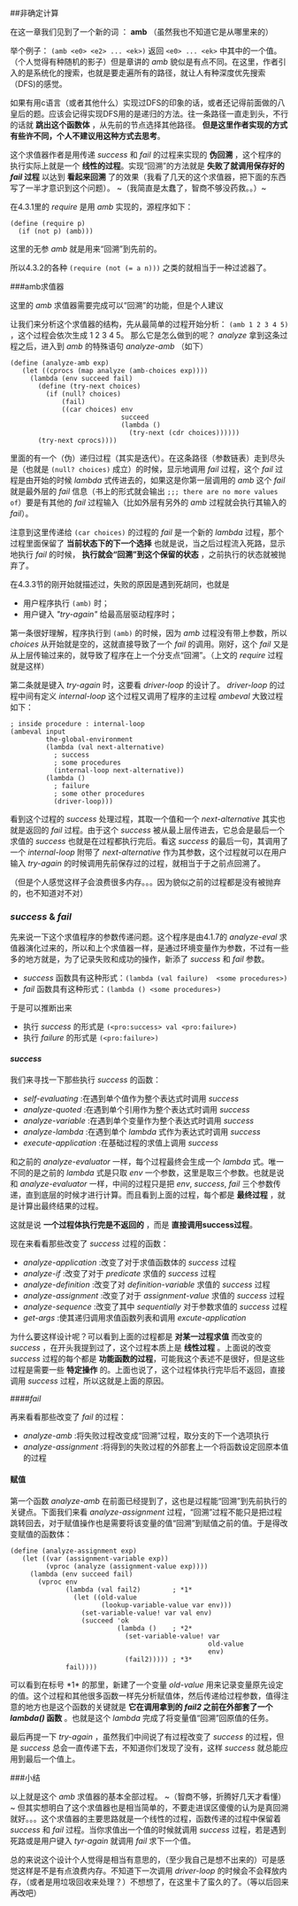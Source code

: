 ##非确定计算

在这一章我们见到了一个新的词 ： **amb** （虽然我也不知道它是从哪里来的）

举个例子： `(amb <e0> <e2> ... <ek>)` 返回 `<e0> ... <ek>` 中其中的一个值。（个人觉得有种随机的影子）但是章讲的 *amb* 貌似是有点不同。在这里，作者引入的是系统化的搜索，也就是要走遍所有的路径，就让人有种深度优先搜索（DFS)的感觉。

如果有用c语言（或者其他什么）实现过DFS的印象的话，或者还记得前面做的八皇后的题。应该会记得实现DFS用的是递归的方法。往一条路径一直走到头，不行的话就 **跳出这个函数体** ，从先前的节点选择其他路径。 **但是这里作者实现的方式有些许不同，个人不建议用这种方式去思考**。

这个求值器作者是用传递 *success* 和 *fail* 的过程来实现的 **伪回溯** ，这个程序的执行实际上就是一个 **线性的过程**。实现“回溯”的方法就是 **失败了就调用保存好的 *fail* 过程** 以达到 **看起来回溯** 了的效果（我看了几天的这个求值器，把下面的东西写了一半才意识到这个问题）。   ~（我简直是太蠢了，智商不够没药救。。）~

在4.3.1里的 *require* 是用 *amb* 实现的，源程序如下：

	(define (require p)
	  (if (not p) (amb)))

这里的无参 *amb* 就是用来“回溯”到先前的。

所以4.3.2的各种 `(require (not (= a n)))` 之类的就相当于一种过滤器了。

###amb求值器

这里的 *amb* 求值器需要完成可以“回溯”的功能，但是个人建议


让我们来分析这个求值器的结构，先从最简单的过程开始分析： `(amb 1 2 3 4 5)` ，这个过程会依次生成 1 2 3 4 5。 那么它是怎么做到的呢？ *analyze* 拿到这条过程之后，进入到 *amb* 的特殊语句 *analyze-amb*  （如下）

	(define (analyze-amb exp)
	   (let ((cprocs (map analyze (amb-choices exp))))
	     (lambda (env succeed fail)
	       (define (try-next choices)
	         (if (null? choices)
	             (fail)
	             ((car choices) env
	                            succeed
	                            (lambda ()
	                              (try-next (cdr choices))))))
	       (try-next cprocs))))

里面的有一个（伪）递归过程（其实是迭代）。在这条路径（参数链表）走到尽头是（也就是 `(null? choices)` 成立）的时候，显示地调用 *fail* 过程，这个 *fail* 过程是由开始的时候 *lambda* 式传进去的，如果这是你第一层调用的 *amb* 这个 *fail* 就是最外层的 *fail* 信息（书上的形式就会输出 `;;; there are no more values of`）要是有其他的 *fail* 过程输入（比如外层有另外的 *amb* 过程就会执行其输入的 *fail*）。

注意到这里传递给 `(car choices)` 的过程的 *fail* 是一个新的 *lambda* 过程，那个过程里面保留了 **当前状态下的下一个选择** 也就是说，当之后过程流入死路，显示地执行 *fail* 的时候， **执行就会“回溯”到这个保留的状态** ，之前执行的状态就被抛弃了。

在4.3.3节的刚开始就描述过，失败的原因是遇到死胡同，也就是

* 用户程序执行 `(amb)` 时；
* 用户键入 *"try-again"* 给最高层驱动程序时；

第一条很好理解，程序执行到 `(amb)` 的时候，因为 *amb* 过程没有带上参数，所以 *choices* 从开始就是空的，这就直接导致了一个 *fail* 的调用。刚好，这个 *fail* 又是从上层传输过来的，就导致了程序在上一个分支点“回溯”。（上文的 *require* 过程就是这样）

第二条就是键入 *try-again* 时，这要看 *driver-loop* 的设计了。 *driver-loop* 的过程中间有定义 *internal-loop* 这个过程又调用了程序的主过程 *ambeval* 大致过程如下：

	; inside procedure : internal-loop
	(ambeval input
	         the-global-environment
	         (lambda (val next-alternative)
	           ; success
	           ; some procedures
	           (internal-loop next-alternative))
	         (lambda ()
	           ; failure
	           ; some other procedures
	           (driver-loop)))

看到这个过程的 *success* 处理过程，其取一个值和一个 *next-alternative* 其实也就是返回的 *fail* 过程。由于这个 *success* 被从最上层传进去，它总会是最后一个求值的 *success* 也就是在过程都执行完后。看这 *success* 的最后一句，其调用了一个 *internal-loop* 附带了 *next-alternative* 作为其参数，这个过程就可以在用户输入 *try-again* 的时候调用先前保存过的过程，就相当于于之前点回溯了。

（但是个人感觉这样子会浪费很多内存。。。因为貌似之前的过程都是没有被抛弃的，也不知道对不对）

### *success* & *fail*

先来说一下这个求值程序的参数传递问题。这个程序是由4.1.7的 *analyze-eval* 求值器演化过来的，所以和上个求值器一样，是通过环境变量作为参数，不过有一些多的地方就是，为了记录失败和成功的操作，新添了 *success* 和 *fail* 参数。

* *success* 函数具有这种形式：`(lambda (val failure)  <some procedures>)`
* *fail* 函数具有这种形式：`(lambda () <some procedures>)`

于是可以推断出来

* 执行 *success* 的形式是 `(<pro:success> val <pro:failure>)`
* 执行 *failure* 的形式是 `(<pro:failure>)`

#### *success*

我们来寻找一下那些执行 *success* 的函数： 

* *self-evaluating* :在遇到单个值作为整个表达式时调用 *success*
* *analyze-quoted* :在遇到单个引用作为整个表达式时调用 *success*
* *analyze-variable* :在遇到单个变量作为整个表达式时调用 *success*
* *analyze-lambda* :在遇到单个 *lambda* 式作为表达式时调用 *success*
* *execute-application* :在基础过程的求值上调用 *success*

和之前的 *analyze-evaluator* 一样，每个过程最终会生成一个 *lambda* 式。唯一不同的是之前的 *lambda* 式是只取 *env* 一个参数，这里是取三个参数。也就是说和 *analyze-evaluator* 一样，中间的过程只是把 *env*, *success*, *fail* 三个参数传递，直到底层的时候才进行计算。而且看到上面的过程，每个都是 **最终过程** ，就是计算出最终结果的过程。

这就是说 **一个过程体执行完是不返回的** ，而是 **直接调用success过程**。

现在来看看那些改变了 *success* 过程的函数：

* *analyze-application* :改变了对于求值函数体的 *success* 过程
* *analyze-if* :改变了对于 *predicate* 求值的 *success* 过程
* *analyze-definition* :改变了对 *definition-variable* 求值的 *success* 过程
* *analyze-assignment* :改变了对于 *assignment-value* 求值的 *success* 过程
* *analyze-sequence* :改变了其中 *sequentially* 对于参数求值的 *success* 过程
* *get-args* :使其递归调用求值函数列表和调用 *excute-application*

为什么要这样设计呢？可以看到上面的过程都是 **对某一过程求值** 而改变的 *success* ，在开头我提到过了，这个过程本质上是 **线性过程** 。上面说的改变 *success* 过程的每个都是 **功能函数的过程**，可能我这个表述不是很好，但是这些过程是需要一些 **特定操作** 的。上面也说了，这个过程体执行完毕后不返回，直接调用 *success* 过程，所以这就是上面的原因。

####*fail*

再来看看那些改变了 *fail* 的过程：

* *analyze-amb* :将失败过程改变成“回溯”过程，取分支的下一个选项执行
* *analyze-assignment* :将得到的失败过程的外部套上一个将函数设定回原本值的过程

#### 赋值

第一个函数 *analyze-amb* 在前面已经提到了，这也是过程能“回溯”到先前执行的关键点。下面我们来看 *analyze-assignment* 过程，“回溯”过程不能只是把过程跳转回去，对于赋值操作也是需要将该变量的值“回溯”到赋值之前的值。于是得改变赋值的函数体：

	(define (analyze-assignment exp)
	   (let ((var (assignment-variable exp))
	         (vproc (analyze (assignment-value exp))))
	     (lambda (env succeed fail)
	       (vproc env
	              (lambda (val fail2)        ; *1*
	                (let ((old-value
	                       (lookup-variable-value var env))) 
	                  (set-variable-value! var val env)
	                  (succeed 'ok
	                           (lambda ()    ; *2*
	                             (set-variable-value! var
	                                                  old-value
	                                                  env)
	                             (fail2))))) ; *3*
	              fail))))

可以看到在标号 \*1* 的那里，新建了一个变量 *old-value* 用来记录变量原先设定的值。这个过程和其他很多函数一样先分析赋值体，然后传递给过程参数，值得注意的地方也是这个函数的关键就是 **它在调用拿到的 *fail2* 之前在外部套了一个 *lambda()* 函数** 。也就是这个 *lambda* 完成了将变量值“回溯”回原值的任务。

最后再提一下 *try-again* ，虽然我们中间说了有过程改变了 *success* 的过程，但是 *success* 总会一直传递下去，不知道你们发现了没有，这样 *success* 就总能应用到最后一个值上。

###小结

以上就是这个 *amb* 求值器的基本全部过程。 ~（智商不够，折腾好几天才看懂）~ 但其实想明白了这个求值器也是相当简单的，不要走进误区傻傻的认为是真回溯就好。。。这个求值器的主要思路就是一个线性的过程，函数传递的过程中保留着 *success* 和 *fail* 过程。当你求值出一个值的时候就调用 *success* 过程，若是遇到死路或是用户键入 *tyr-again* 就调用 *fail* 求下一个值。

总的来说这个设计个人觉得是相当有意思的，（至少我自己是想不出来的）可是感觉这样是不是有点浪费内存。不知道下一次调用 *driver-loop* 的时候会不会释放内存，（或者是用垃圾回收来处理？）不想想了，在这里卡了蛮久的了。（等以后回来再改吧）